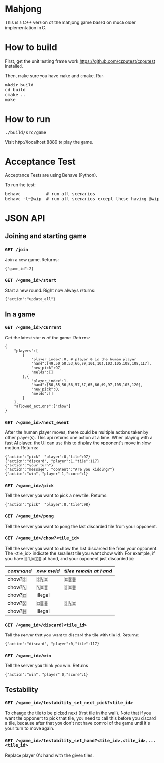 Mahjong
===========

This is a C++ version of the mahjong game based on much older implementation in C.

# How to build

First, get the unit testing frame work https://github.com/cpputest/cpputest installed.

Then, make sure you have make and cmake. Run

<pre>
mkdir build
cd build
cmake ..
make
</pre>

# How to run

<pre>
./build/src/game
</pre>

Visit http://localhost:8889 to play the game.

# Acceptance Test

Acceptance Tests are using Behave (Python).

To run the test:

<pre>
behave          # run all scenarios
behave -t~@wip  # run all scenarios except those having @wip tag (useful for CI)
</pre>

# JSON API

## Joining and starting game

### `GET /join`

Join a new game. Returns:

```
{"game_id":2}
```

### `GET /<game_id>/start`

Start a new round. Right now always returns:

```
{"action":"update_all"}
```

## In a game

### `GET /<game_id>/current`

Get the latest status of the game. Returns:

```
{
    "players":[
        {
            "player_index":0, # player 0 is the human player
            "hand":[49,50,50,53,66,99,101,103,103,105,108,108,117],
            "new_pick":97,
            "melds":[]
        },{
            "player_index":1,
            "hand":[50,55,56,56,57,57,65,66,69,97,105,105,120],
            "new_pick":0,
            "melds":[]
        }
    ],
    "allowed_actions":["chow"]
}
```

### `GET /<game_id>/next_event`

After the human player moves, there could be multiple actions taken by other player(s). This api returns one action at a time. When playing with a fast AI player, the UI can use this to display the opponent's move in slow motion. Returns:
```
{"action":"pick", "player":0,"tile":97}
{"action":"discard", "player":1,"tile":117}
{"action":"your_turn"}
{"action":"message", "content":"Are you kidding?"}
{"action":"win", "player":1,"score":1}
```

### `GET /<game_id>/pick`

Tell the server you want to pick a new tile. Returns:

```
{"action":"pick", "player":0,"tile":98}
```

### `GET /<game_id>/pong`

Tell the server you want to pong the last discarded tile from your opponent.

### `GET /<game_id>/chow?<tile_id>`

Tell the server you want to chow the last discarded tile from your opponent. The <tile_id> indicate the smallest tile you want chow with. For example, if you have 🀚🀛🀜🀝🀞 at hand, and your opponent just discarded 🀜:

| *command* | *new meld*  | *tiles remain at hand* |
| --------- | ----------- | ---------------------- |
|chow?🀚     | 🀚🀛🀜         | 🀜🀝🀞                    |
|chow?🀛     | 🀛🀜🀝         | 🀚🀜🀞                    |
|chow?🀜     | illegal     |                        |
|chow?🀝     | 🀜🀝🀞         | 🀚🀛🀜                    |
|chow?🀞     | illegal     |                        |

### `GET /<game_id>/discard?<tile_id>`

Tell the server that you want to discard the tile with tile id. Returns:

```
{"action":"discard", "player":0,"tile":117}
```

### `GET /<game_id>/win`

Tell the server you think you win. Returns
```
{"action":"win", "player":0,"score":1}
```

## Testability

### `GET /<game_id>/testability_set_next_pick?<tile_id>`

To change the tile to be picked next (first tile in the wall). Note that if you want the opponent to pick that tile, you need to call this before you discard a tile, because after that you don't not have control of the game until it's your turn to move again.


### `GET /<game_id>/testability_set_hand?<tile_id>,<tile_id>,...<tile_id>`

Replace player 0's hand with the given tiles.